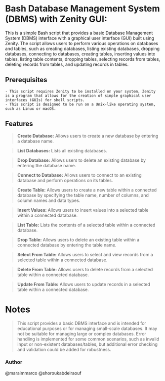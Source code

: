 

# Bash Database Management System (DBMS) with Zenity GUI:

  This is a simple Bash script that provides a basic Database Management System (DBMS) interface with a graphical user interface (GUI) built using Zenity. The script allows users to perform various operations on databases and tables, such as creating databases, listing existing databases, dropping databases, connecting to databases, creating tables, inserting values into tables, listing table contents, dropping tables, selecting records from tables, deleting records from tables, and updating records in tables.

  ## Prerequisites

    - This script requires Zenity to be installed on your system. Zenity is a program that allows for the creation of simple graphical user interfaces (GUIs) for shell scripts.
    - This script is designed to be run on a Unix-like operating system, such as Linux or macOS.
    
## Features

>**Create Database:** Allows users to create a new database by entering a database name.

>**List Databases:** Lists all existing databases.

>**Drop Database:** Allows users to delete an existing database by entering the database name.

>**Connect to Database:** Allows users to connect to an existing database and perform operations on its tables.

>**Create Table:** Allows users to create a new table within a connected database by specifying the table name, number of columns, and column names and data types.

>**Insert Values:** Allows users to insert values into a selected table within a connected database.

>**List Table:** Lists the contents of a selected table within a connected database.

>**Drop Table:** Allows users to delete an existing table within a connected database by entering the table name.

>**Select From Table:** Allows users to select and view records from a selected table within a connected database.

>**Delete From Table:** Allows users to delete records from a selected table within a connected database.

>**Update From Table:** Allows users to update records in a selected table within a connected database.

# Notes
  >This script provides a basic DBMS interface and is intended for educational purposes or for managing small-scale databases. It may not be suitable for managing large or complex databases.
  >Error handling is implemented for some common scenarios, such as invalid input or non-existent databases/tables, but additional error checking and validation could be added for robustness.

### Author

@maraimmarco
@shoroukabdelraouf
  
